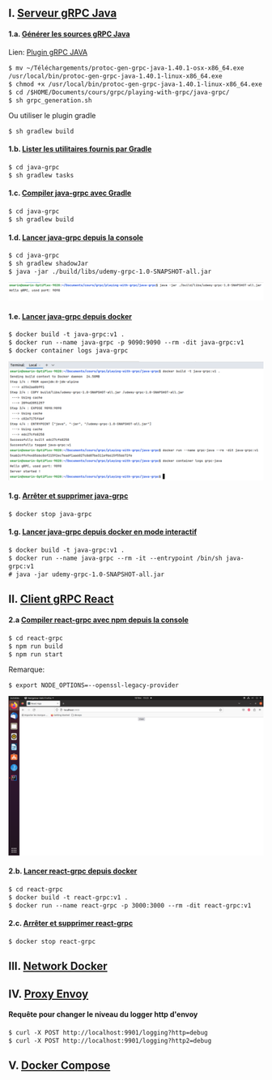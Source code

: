 ## I. <u>Serveur gRPC Java</u>

#### 1.a. <u>Générer les sources gRPC Java</u>

Lien: [Plugin gRPC JAVA](https://repo1.maven.org/maven2/io/grpc/protoc-gen-grpc-java/1.52.1/)

```shell
$ mv ~/Téléchargements/protoc-gen-grpc-java-1.40.1-osx-x86_64.exe /usr/local/bin/protoc-gen-grpc-java-1.40.1-linux-x86_64.exe
$ chmod +x /usr/local/bin/protoc-gen-grpc-java-1.40.1-linux-x86_64.exe
$ cd /$HOME/Documents/cours/grpc/playing-with-grpc/java-grpc/
$ sh grpc_generation.sh
```
Ou utiliser le plugin gradle

```shell
$ sh gradlew build
```

#### 1.b. <u>Lister les utilitaires fournis par Gradle</u>

```shell
$ cd java-grpc
$ sh gradlew tasks 
```
#### 1.c. <u>Compiler java-grpc avec Gradle</u>

```shell
$ cd java-grpc
$ sh gradlew build 
```

#### 1.d. <u>Lancer java-grpc depuis la console</u>

```shell
$ cd java-grpc
$ sh gradlew shadowJar
$ java -jar ./build/libs/udemy-grpc-1.0-SNAPSHOT-all.jar
```

![gRPC JAVA](images/gradle-grpc.png)

#### 1.e. <u>Lancer java-grpc depuis docker</u>

```shell
$ docker build -t java-grpc:v1 .
$ docker run --name java-grpc -p 9090:9090 --rm -dit java-grpc:v1
$ docker container logs java-grpc
```

![gRPC JAVA Docker](images/grpc-java-docker.png)

#### 1.g. <u>Arrêter et supprimer java-grpc</u>

```shell
$ docker stop java-grpc
```

#### 1.g. <u>Lancer java-grpc depuis docker en mode interactif</u>

```shell
$ docker build -t java-grpc:v1 .
$ docker run --name java-grpc --rm -it --entrypoint /bin/sh java-grpc:v1
# java -jar udemy-grpc-1.0-SNAPSHOT-all.jar
```

## II. <u>Client gRPC React</u>

#### 2.a <u>Compiler react-grpc avec npm depuis la console</u>

```shell
$ cd react-grpc
$ npm run build
$ npm run start
```

Remarque:

```shell
$ export NODE_OPTIONS=--openssl-legacy-provider
```

![react-grpc-docker.png](images/react-grpc-docker.png)

#### 2.b. <u>Lancer react-grpc depuis docker</u>

```shell
$ cd react-grpc
$ docker build -t react-grpc:v1 .
$ docker run --name react-grpc -p 3000:3000 --rm -dit react-grpc:v1
```

#### 2.c. <u>Arrêter et supprimer react-grpc</u>

```shell
$ docker stop react-grpc
```

## III. <u>Network Docker</u>

## IV. <u>Proxy Envoy</u>

#### Requête pour changer le niveau du logger http d'envoy

```shell
$ curl -X POST http://localhost:9901/logging?http=debug
$ curl -X POST http://localhost:9901/logging?http2=debug
```

## V. <u>Docker Compose</u>